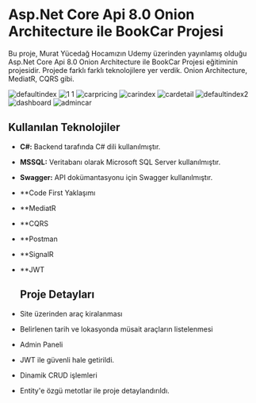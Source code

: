 # Asp.Net Core Api 8.0 Onion Architecture ile BookCar Projesi
Bu proje, Murat Yücedağ Hocamızın Udemy üzerinden yayınlamış olduğu Asp.Net Core Api 8.0 Onion Architecture ile BookCar Projesi eğitiminin projesidir. Projede farklı farklı teknolojilere yer verdik. Onion Architecture, 
MediatR, CQRS gibi.

![defaultindex](https://github.com/dogukoroglu/UdemyCarBook/assets/102040349/c8246610-eabc-414b-be0e-57eea157a80e)
![1 1](https://github.com/dogukoroglu/UdemyCarBook/assets/102040349/c83bf958-8b48-4086-8629-9d93983c3568)
![carpricing](https://github.com/dogukoroglu/UdemyCarBook/assets/102040349/981e9497-32d1-441f-b647-727b6c994153)
![carindex](https://github.com/dogukoroglu/UdemyCarBook/assets/102040349/0a2a22a0-4ad8-408f-b580-5eda2dd9b63f)
![cardetail](https://github.com/dogukoroglu/UdemyCarBook/assets/102040349/8ab79421-87fa-42c1-9a1b-1d89a2969899)
![defaultindex2](https://github.com/dogukoroglu/UdemyCarBook/assets/102040349/f250cabf-1cfb-407a-b06c-2be793238a39)
![dashboard](https://github.com/dogukoroglu/UdemyCarBook/assets/102040349/01eb3257-8463-4bd8-9a23-c5be144187e1)
![admincar](https://github.com/dogukoroglu/UdemyCarBook/assets/102040349/b4bcb026-327c-4242-8747-fc9f30de624e)

## Kullanılan Teknolojiler
- **C#:** Backend tarafında C# dili kullanılmıştır.
- **MSSQL:** Veritabanı olarak Microsoft SQL Server kullanılmıştır.
- **Swagger:** API dokümantasyonu için Swagger kullanılmıştır.
- **Code First Yaklaşımı
- **MediatR
- **CQRS
- **Postman
- **SignalR
- **JWT

  ## Proje Detayları
- Site üzerinden araç kiralanması
- Belirlenen tarih ve lokasyonda müsait araçların listelenmesi
- Admin Paneli
- JWT ile güvenli hale getirildi.
- Dinamik CRUD işlemleri
- Entity'e özgü metotlar ile proje detaylandırıldı.
